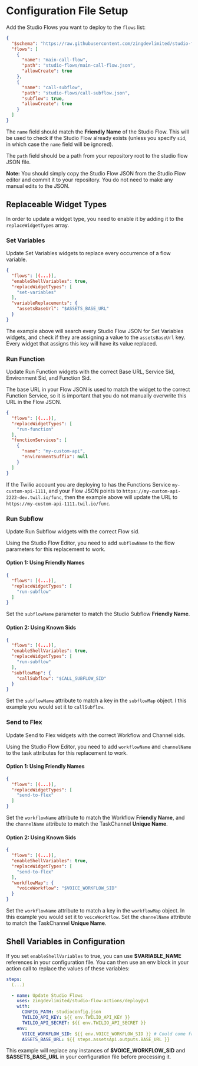 # Configuration File Setup

Add the Studio Flows you want to deploy to the `flows` list:

```json
{
  "$schema": "https://raw.githubusercontent.com/zingdevlimited/studio-flow-actions/main/config-schema.json",
  "flows": [
    {
      "name": "main-call-flow",
      "path": "studio-flows/main-call-flow.json",
      "allowCreate": true
    },
    {
      "name": "call-subflow",
      "path": "studio-flows/call-subflow.json",
      "subflow": true,
      "allowCreate": true
    }
  ]
}
```

The `name` field should match the **Friendly Name** of the Studio Flow. This will be used to check if the Studio Flow already exists (unless you specify `sid`, in which case the `name` field will be ignored).

The `path` field should be a path from your repository root to the studio flow JSON file.

**Note:** You should simply copy the Studio Flow JSON from the Studio Flow editor and commit it to your repository. You do not need to make any manual edits to the JSON.

## Replaceable Widget Types

In order to update a widget type, you need to enable it by adding it to the `replaceWidgetTypes` array.

### Set Variables

Update Set Variables widgets to replace every occurrence of a flow variable.

```json
{
  "flows": [(...)],
  "enableShellVariables": true,
  "replaceWidgetTypes": [
    "set-variables"
  ],
  "variableReplacements": {
    "assetsBaseUrl": "$ASSETS_BASE_URL"
  }
}
```

The example above will search every Studio Flow JSON for Set Variables widgets, and check if they are assigning a value to the `assetsBaseUrl` key. Every widget that assigns this key will have its value replaced.

### Run Function

Update Run Function widgets with the correct Base URL, Service Sid, Environment Sid, and Function Sid.

The base URL in your Flow JSON is used to match the widget to the correct Function Service, so it is important that you do not manually overwrite this URL in the Flow JSON.

```json
{
  "flows": [(...)],
  "replaceWidgetTypes": [
    "run-function"
  ],
  "functionServices": [
    {
      "name": "my-custom-api",
      "environmentSuffix": null
    }
  ]
}
```

If the Twilio account you are deploying to has the Functions Service `my-custom-api-1111`, and your Flow JSON points to `https://my-custom-api-2222-dev.twil.io/func`, then the example above will update the URL to `https://my-custom-api-1111.twil.io/func`.

### Run Subflow

Update Run Subflow widgets with the correct Flow sid.

Using the Studio Flow Editor, you need to add `subflowName` to the flow parameters for this replacement to work.

#### Option 1: Using Friendly Names

```json
{
  "flows": [(...)],
  "replaceWidgetTypes": [
    "run-subflow"
  ]
}
```

Set the `subflowName` parameter to match the Studio Subflow **Friendly Name**.

#### Option 2: Using Known Sids

```json
{
  "flows": [(...)],
  "enableShellVariables": true,
  "replaceWidgetTypes": [
    "run-subflow"
  ],
  "subflowMap": {
    "callSubflow": "$CALL_SUBFLOW_SID"
  }
}
```

Set the `subflowName` attribute to match a key in the `subflowMap` object. I this example you would set it to `callSubflow`.

### Send to Flex

Update Send to Flex widgets with the correct Workflow and Channel sids.

Using the Studio Flow Editor, you need to add `workflowName` and `channelName` to the task attributes for this replacement to work.

#### Option 1: Using Friendly Names

```json
{
  "flows": [(...)],
  "replaceWidgetTypes": [
    "send-to-flex"
  ]
}
```

Set the `workflowName` attribute to match the Workflow **Friendly Name**, and the `channelName` attribute to match the TaskChannel **Unique Name**.

#### Option 2: Using Known Sids

```json
{
  "flows": [(...)],
  "enableShellVariables": true,
  "replaceWidgetTypes": [
    "send-to-flex"
  ],
  "workflowMap": {
    "voiceWorkflow": "$VOICE_WORKFLOW_SID"
  }
}
```

Set the `workflowName` attribute to match a key in the `workflowMap` object. In this example you would set it to `voiceWorkflow`. Set the `channelName` attribute to match the TaskChannel **Unique Name**.

## Shell Variables in Configuration

If you set `enableShellVariables` to true, you can use **\$VARIABLE_NAME** references in your configuration file. You can then use an env block in your action call to replace the values of these variables:

```yaml
steps:
  (...)

  - name: Update Studio Flows
    uses: zingdevlimited/studio-flow-actions/deploy@v1
    with:
      CONFIG_PATH: studioconfig.json
      TWILIO_API_KEY: ${{ env.TWILIO_API_KEY }}
      TWILIO_API_SECRET: ${{ env.TWILIO_API_SECRET }}
    env:
      VOICE_WORKFLOW_SID: ${{ env.VOICE_WORKFLOW_SID }} # Could come from e.g. terraform
      ASSETS_BASE_URL: ${{ steps.assetsApi.outputs.BASE_URL }}
```

This example will replace any instances of **\$VOICE_WORKFLOW_SID** and **\$ASSETS_BASE_URL** in your configuration file before processing it.